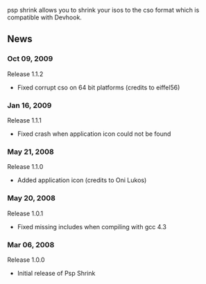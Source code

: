 psp shrink allows you to shrink your isos to the cso format which is compatible with Devhook.

## News ##

### Oct 09, 2009 ###
Release 1.1.2
  * Fixed corrupt cso on 64 bit platforms (credits to eiffel56)

### Jan 16, 2009 ###
Release 1.1.1
  * Fixed crash when application icon could not be found

### May 21, 2008 ###
Release 1.1.0
  * Added application icon (credits to Oni Lukos)

### May 20, 2008 ###
Release 1.0.1
  * Fixed missing includes when compiling with gcc 4.3
### Mar 06, 2008 ###
Release 1.0.0
  * Initial release of Psp Shrink